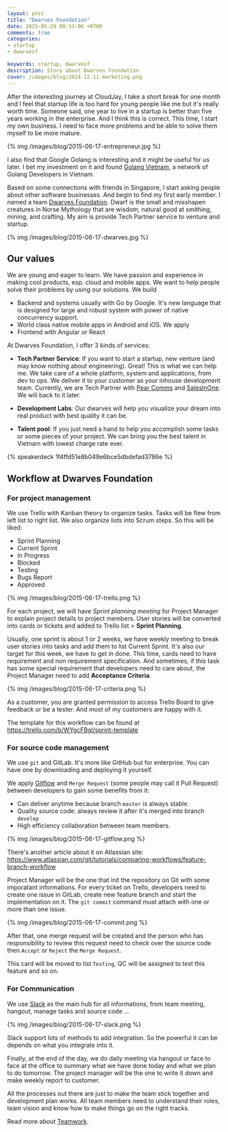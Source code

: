 ```yaml
---
layout: post
title: "Dwarves Foundation"
date: 2015-05-29 00:53:06 +0700
comments: true
categories: 
- startup
- dwarvesf

keywords: startup, dwarvesf
description: Story about Dwarves Foundation
cover: /images/blog/2014-12-11-marketing.png
---
```


After the interesting journey at CloudJay, I take a short break for one month and I feel that startup life is too hard for young people like me but it's really worth time. Someone said, one year to live in a startup is better than five years working in the enterprise. And I think this is correct. This time, I start my own business. I need to face more problems and be able to solve them myself to be more mature.

{% img /images/blog/2015-06-17-entrepreneur.jpg %}

I also find that Google Golang is interesting and it might be useful for us later. I bet my investment on it and found [Golang Vietnam](http://golangvietnam.org.vn), a network of Golang Developers in Vietnam.

Based on some connections with friends in Singapore, I start asking people about other software businesses. And begin to find my first early member. I named a team [Dwarves Foundation](http://dwarvesf.com). Dwarf is the small and misshapen creatures in Norse Mythology that are wisdom, natural good at smithing, mining, and crafting. My aim is provide Tech Partner service to venture and startup.

{% img /images/blog/2015-06-17-dwarves.jpg %}

## Our values

We are young and eager to learn. We have passion and experience in making cool products, esp. cloud and mobile apps. We want to help people solve their problems by using our solutions. We build 

- Backend and systems usually with Go by Google. It's new language that is designed for large and robust system with power of native concurrency support.
- World class native mobile apps in Android and iOS. We apply 
- Frontend with Angular or React

At Dwarves Foundation, I offer 3 kinds of services:

- **Tech Partner Service**: If you want to start a startup, new venture (and may know nothing about engineering). Great! This is what we can help me. We take care of a whole platform, system and applications, from dev to ops. We deliver it to your customer as your inhouse development team. Currently, we are Tech Partner with [Pear Comms](https://pearcomms.com) and [SalesInOne](http://salesinone.com). We will back to it later.

- **Development Labs**: Our dwarves will help you visualize your dream into real product with best quality it can be.

- **Talent pool**: If you just need a hand to help you accomplish some tasks or some pieces of your project. We can bring you the best talent in Vietnam with lowest charge rate ever. 

{% speakerdeck 1f4ffd51e8b049e6bce5dbdefad3786e %}

## Workflow at Dwarves Foundation

### For project management 

We use Trello with Kanban theory to organize tasks. Tasks will be flew from left list to right list. We also organize lists into Scrum steps. So this will be liked: 

- Sprint Planning
- Current Sprint
- In Progress
- Blocked
- Testing
- Bugs Report
- Approved

{% img /images/blog/2015-06-17-trello.png %}

For each project, we will have *Sprint planning meeting* for Project Manager to explain project details to project members. User stories will be converted into cards or tickets and added to Trello list > **Sprint Planning**. 

Usually, one sprint is about 1 or 2 weeks, we have weekly meeting to break user stories into tasks and add them to list Current Sprint. It's also our target for this week, we have to get in done. This time, cards need to have requirement and non requirement specification. And sometimes, if this task has some special requirement that developers need to care about, the Project Manager need to add **Acceptance Criteria**.

{% img /images/blog/2015-06-17-criteria.png %}

As a customer, you are granted permission to access Trello Board to give feedback or be a tester. And most of my customers are happy with it.

The template for this workflow can be found at https://trello.com/b/WYgcFBgl/sprint-template

### For source code management 

We use `git` and GitLab. It's more like GitHub but for enterprise. You can have one by downloading and deploying it yourself.

We apply [Gitflow](http://danielkummer.github.io/git-flow-cheatsheet/) and `Merge Request` (some people may call it Pull Request) between developers to gain some benefits from it:

- Can deliver anytime because branch `master` is always stable.
- Quality source code: always review it after it's merged into branch `develep`
- High efficiency collaboration between team members.

{% img /images/blog/2015-06-17-gitflow.png %}

There's another article about it on Atlassian site: https://www.atlassian.com/git/tutorials/comparing-workflows/feature-branch-workflow

Project Manager will be the one that init the repository on Git with some imporatant informations. For every ticket on Trello, developers need to create one issue in GitLab, create new feature branch and start the implementation on it. The `git commit` command must attach with one or more than one issue. 

{% img /images/blog/2015-06-17-commit.png %}

After that, one merge request will be created and the person who has responsibility to review this request need to check over the source code then `Accept` or `Reject` the `Merge Request`.

This card will be moved to list `Testing`, QC will be assigned to test this feature and so on.

### For Communication

We use [Slack](http://slack.com) as the main hub for all informations, from team meeting, hangout, manage tasks and source code ... 

{% img /images/blog/2015-06-17-slack.png %}

Slack support lots of methods to add integration. So the powerful it can be depends on what you integrate into it.

Finally, at the end of the day, we do daily meeting via hangout or face to face at the office to summary what we have done today and what we plan to do tomorrow. The project manager will be the one to write it down and make weekly report to customer.

All the processes out there are just to make the team stick together and development plan works. All team members need to understand their roles, team vision and know how to make things go on the right tracks. 

Read more about [Teamwork](/2014/12/05/it-is-hard-to-become-a-team-member/).